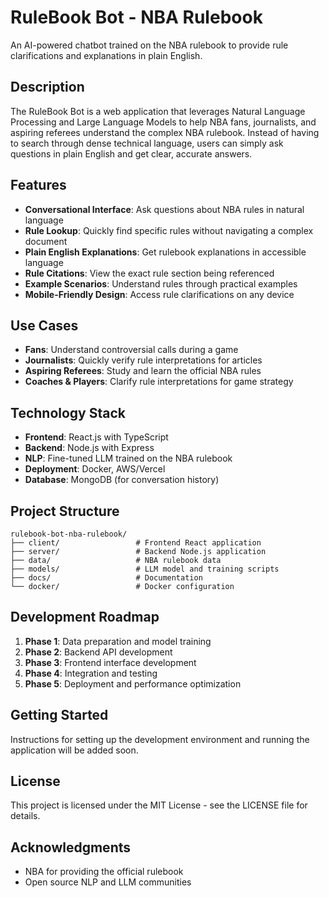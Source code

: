 # RuleBook Bot - NBA Rulebook

An AI-powered chatbot trained on the NBA rulebook to provide rule clarifications and explanations in plain English.

## Description

The RuleBook Bot is a web application that leverages Natural Language Processing and Large Language Models to help NBA fans, journalists, and aspiring referees understand the complex NBA rulebook. Instead of having to search through dense technical language, users can simply ask questions in plain English and get clear, accurate answers.

## Features

- **Conversational Interface**: Ask questions about NBA rules in natural language
- **Rule Lookup**: Quickly find specific rules without navigating a complex document
- **Plain English Explanations**: Get rulebook explanations in accessible language
- **Rule Citations**: View the exact rule section being referenced
- **Example Scenarios**: Understand rules through practical examples
- **Mobile-Friendly Design**: Access rule clarifications on any device

## Use Cases

- **Fans**: Understand controversial calls during a game
- **Journalists**: Quickly verify rule interpretations for articles
- **Aspiring Referees**: Study and learn the official NBA rules
- **Coaches & Players**: Clarify rule interpretations for game strategy

## Technology Stack

- **Frontend**: React.js with TypeScript
- **Backend**: Node.js with Express
- **NLP**: Fine-tuned LLM trained on the NBA rulebook
- **Deployment**: Docker, AWS/Vercel
- **Database**: MongoDB (for conversation history)

## Project Structure

```
rulebook-bot-nba-rulebook/
├── client/                 # Frontend React application
├── server/                 # Backend Node.js application
├── data/                   # NBA rulebook data
├── models/                 # LLM model and training scripts
├── docs/                   # Documentation
└── docker/                 # Docker configuration
```

## Development Roadmap

1. **Phase 1**: Data preparation and model training
2. **Phase 2**: Backend API development
3. **Phase 3**: Frontend interface development
4. **Phase 4**: Integration and testing
5. **Phase 5**: Deployment and performance optimization

## Getting Started

Instructions for setting up the development environment and running the application will be added soon.

## License

This project is licensed under the MIT License - see the LICENSE file for details.

## Acknowledgments

- NBA for providing the official rulebook
- Open source NLP and LLM communities